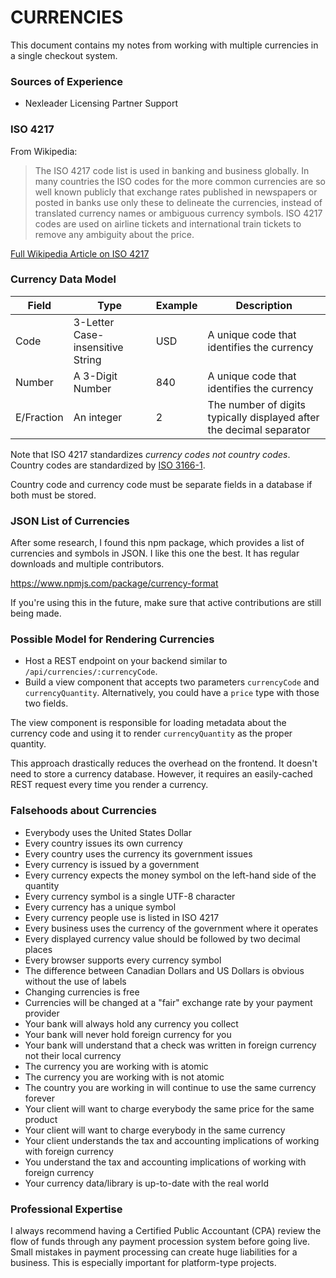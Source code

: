 CURRENCIES
==========

This document contains my notes from working with multiple currencies in a single checkout system.

### Sources of Experience

- Nexleader Licensing Partner Support

### ISO 4217

From Wikipedia:

>The ISO 4217 code list is used in banking and business globally. In many countries the ISO codes for the more common currencies are so well known publicly that exchange rates published in newspapers or posted in banks use only these to delineate the currencies, instead of translated currency names or ambiguous currency symbols. ISO 4217 codes are used on airline tickets and international train tickets to remove any ambiguity about the price.

[Full Wikipedia Article on ISO 4217](https://en.wikipedia.org/wiki/ISO_4217)

### Currency Data Model

|Field     |Type                            |Example|Description                                                         |
|----------|--------------------------------|-------|--------------------------------------------------------------------|
|Code      |3-Letter Case-insensitive String|USD    |A unique code that identifies the currency                          |
|Number    |A 3-Digit Number                |840    |A unique code that identifies the currency                          |
|E/Fraction|An integer                      |2      |The number of digits typically displayed after the decimal separator|

Note that ISO 4217 standardizes _currency codes_ *not* _country codes_. Country codes are standardized by [ISO 3166-1](https://en.wikipedia.org/wiki/ISO_3166-1).

Country code and currency code must be separate fields in a database if both must be stored.

### JSON List of Currencies

After some research, I found this npm package, which provides a list of currencies and symbols in JSON. I like this one the best. It has regular downloads and multiple contributors.

https://www.npmjs.com/package/currency-format

If you're using this in the future, make sure that active contributions are still being made.

### Possible Model for Rendering Currencies

- Host a REST endpoint on your backend similar to `/api/currencies/:currencyCode`.
- Build a view component that accepts two parameters `currencyCode` and `currencyQuantity`. Alternatively, you could have a `price` type with those two fields.

The view component is responsible for loading metadata about the currency code and using it to render `currencyQuantity` as the proper quantity.

This approach drastically reduces the overhead on the frontend. It doesn't need to store a currency database. However, it requires an easily-cached REST request every time you render a currency.


### Falsehoods about Currencies

- Everybody uses the United States Dollar
- Every country issues its own currency
- Every country uses the currency its government issues
- Every currency is issued by a government
- Every currency expects the money symbol on the left-hand side of the quantity
- Every currency symbol is a single UTF-8 character
- Every currency has a unique symbol
- Every currency people use is listed in ISO 4217
- Every business uses the currency of the government where it operates
- Every displayed currency value should be followed by two decimal places
- Every browser supports every currency symbol
- The difference between Canadian Dollars and US Dollars is obvious without the use of labels
- Changing currencies is free
- Currencies will be changed at a "fair" exchange rate by your payment provider
- Your bank will always hold any currency you collect
- Your bank will never hold foreign currency for you
- Your bank will understand that a check was written in foreign currency not their local currency
- The currency you are working with is atomic
- The currency you are working with is not atomic
- The country you are working in will continue to use the same currency forever
- Your client will want to charge everybody the same price for the same product
- Your client will want to charge everybody in the same currency
- Your client understands the tax and accounting implications of working with foreign currency
- You understand the tax and accounting implications of working with foreign currency
- Your currency data/library is up-to-date with the real world

### Professional Expertise

I always recommend having a Certified Public Accountant (CPA) review the flow of funds through any payment procession system before going live. Small mistakes in payment processing can create huge liabilities for a business. This is especially important for platform-type projects.